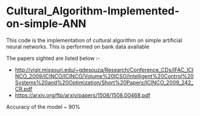 # Cultural_Algorithm-Implemented-on-simple-ANN

This code is the implementation of cultural algorithm on simple artificial neural networks. This is performed on bank data available

The papers sighted are listed below :-
- http://vigir.missouri.edu/~gdesouza/Research/Conference_CDs/IFAC_ICINCO_2009/ICINCO/ICINCO/Volume%20ICSO/Intelligent%20Control%20Systems%20and%20Optimization/Short%20Papers/ICINCO_2009_242_CR.pdf
- https://arxiv.org/ftp/arxiv/papers/1508/1508.00468.pdf

Accuracy of the model ~ 90%
